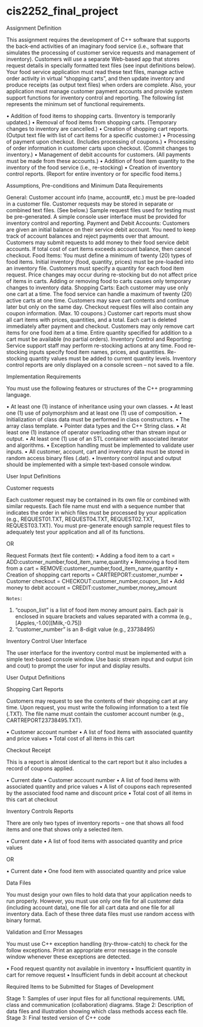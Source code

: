 cis2252_final_project
=====================
Assignment Definition 

This assignment requires the development of C++ software that supports the back-end activities of an imaginary food service (i.e., software that simulates the processing of customer service requests and management of inventory). Customers will use a separate Web-based app that stores request details in specially formatted text files (see input definitions below). Your food service application must read these text files, manage active order activity in virtual “shopping carts”, and then update inventory and produce receipts (as output text files) when orders are complete. Also, your application must manage customer payment accounts and provide system support functions for inventory control and reporting. The following list represents the minimum set of functional requirements.

•	Addition of food items to shopping carts. (Inventory is temporarily updated.)
•	Removal of food items from shopping carts. (Temporary changes to inventory are cancelled.)
•	Creation of shopping cart reports. (Output text file with list of cart items for a specific customer.)
•	Processing of payment upon checkout. (Includes processing of coupons.)
•	Processing of order information in customer carts upon checkout. (Commit changes to inventory.)
•	Management of debit accounts for customers. (All payments must be made from these accounts.)
•	Addition of food item quantity to the inventory of the food service (i.e., re-stocking)
•	Creation of inventory control reports. (Report for entire inventory or for specific food items.)


Assumptions, Pre-conditions and Minimum Data Requirements


General: 	Customer account info (name, account#, etc.) must be pre-loaded in a customer file.
	Customer requests may be stored in separate or combined text files. (See below.)
	Sample request files used for testing must be pre-generated.
	A simple console user interface must be provided for inventory control and reporting.
Payment and
Debit Accounts:	Customers are given an initial balance on their service debit account.
	You need to keep track of account balances and reject payments over that amount.
	Customers may submit requests to add money to their food service debit accounts.
	If total cost of cart items exceeds account balance, then cancel checkout.
Food Items: 	You must define a minimum of twenty (20) types of food items.
	Initial inventory (food, quantity, prices) must be pre-loaded into an inventory file.
	Customers must specify a quantity for each food item request.
	Price changes may occur during re-stocking but do not affect price of items in carts.
	Adding or removing food to carts causes only temporary changes to inventory data.
Shopping Carts:	Each customer may use only one cart at a time.
	The food service can handle a maximum of twenty (20) active carts at one time.
	Customers may save cart contents and continue later but only on the same day.
	Checkout request files will also contain any coupon information. (Max. 10 coupons.)
	Customer cart reports must show all cart items with prices, quantities, and a total.
	Each cart is deleted immediately after payment and checkout.
	Customers may only remove cart items for one food item at a time.
	Entire quantity specified for addition to a cart must be available (no partial orders).
Inventory
Control and
Reporting:	Service support staff may perform re-stocking actions at any time.
	Food re-stocking inputs specify food item names, prices, and quantities.
	Re-stocking quantity values must be added to current quantity levels.
	Inventory control reports are only displayed on a console screen – not saved to a file.
		

 
Implementation Requirements
 
You must use the following features or structures of the C++ programming language.

•	At least one (1) instance of inheritance using your own classes.
•	At least one (1) use of polymorphism and at least one (1) use of composition.
•	Initialization of class data must be performed in class constructors.
•	The array class template.
•	Pointer data types and the C++ String class.
•	At least one (1) instance of operator overloading other than stream input or output.
•	At least one (1) use of an STL container with associated iterator and algorithms.
•	Exception handling must be implemented to validate user inputs.
•	All customer, account, cart and inventory data must be stored in random access binary files (.dat).
•	Inventory control input and output should be implemented with a simple text-based console window.

User Input Definitions

Customer requests

Each customer request may be contained in its own file or combined with similar requests. Each file name must end with a sequence number that indicates the order in which files must be processed by your application (e.g., REQUEST01.TXT, REQUEST04.TXT, REQUEST02.TXT, REQUEST03.TXT). You must pre-generate enough sample request files to adequately test your application and all of its functions.




  OR





Request Formats (text file content):
•	Adding a food item to a cart  	=  ADD:customer_number,food_item_name,quantity
•	Removing a food item from a cart 	=  REMOVE:customer_number,food_item_name,quantity
•	Creation of shopping cart reports	=  CARTREPORT:customer_number
•	Customer checkout	=  CHECKOUT:customer_number,coupon_list
•	Add money to debit account	=  CREDIT:customer_number,money_amount

	Notes:
1.	“coupon_list” is a list of food item money amount pairs. Each pair is enclosed in square brackets and values separated with a comma (e.g., [Apples,-1.00][Milk,-0.75])
2.	“customer_number” is an 8-digit value (e.g., 23738495)

Inventory Control User Interface

The user interface for the inventory control must be implemented with a simple text-based console window. Use basic stream input and output (cin and cout) to prompt the user for input and display results.
 
User Output Definitions

Shopping Cart Reports

Customers may request to see the contents of their shopping cart at any time. Upon request, you must write the following information to a text file (.TXT). The file name must contain the customer account number (e.g., CARTREPORT23738495.TXT).

•	Customer account number
•	A list of food items with associated quantity and price values
•	Total cost of all items in this cart

Checkout Receipt

This is a report is almost identical to the cart report but it also includes a record of coupons applied.

•	Current date
•	Customer account number
•	A list of food items with associated quantity and price values
•	A list of coupons each represented by the associated food name and discount price
•	Total cost of all items in this cart at checkout

Inventory Controls Reports

There are only two types of inventory reports – one that shows all food items and one that shows only a selected item.

•	Current date
•	A list of food items with associated quantity and price values

OR

•	Current date
•	One food item with associated quantity and price value

Data Files

You must design your own files to hold data that your application needs to run properly. However, you must use only one file for all customer data (including account data), one file for all cart data and one file for all inventory data. Each of these three data files must use random access with binary format.

Validation and Error Messages

You must use C++ exception handling (try-throw-catch) to check for the follow exceptions. Print an appropriate error message in the console window whenever these exceptions are detected.

•	Food request quantity not available in inventory
•	Insufficient quantity in cart for remove request
•	Insufficient funds in debit account at checkout

 
Required Items to be Submitted for Stages of Development

Stage 1:	Samples of user input files for all functional requirements.
	UML class and communication (collaboration) diagrams.
Stage 2:	Description of data files and illustration showing which class methods access each file.
Stage 3:	Final tested version of C++ code
